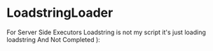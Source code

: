 # LoadstringLoader
For Server Side Executors
Loadstring is not my script it's just loading loadstring
And Not Completed ):
